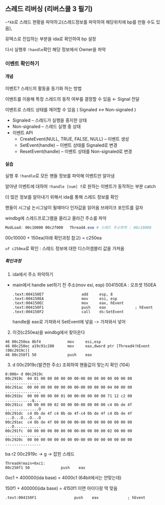 ## 스레드 리버싱 (리버스쿨 3 필기)

`~*kb`로 스레드 현황을 파악하고(스레드정보를 파악하여 해당위치에 bp를 만들 수도 있음),

뮤텍스로 진입하는 부분을 ida로 확인하여 bp 설정

다시 실행후 `!handle`확인 해당 정보에서 Owner을 파악



### 이벤트 확인하기



#### 개념

이벤트? 스레드의 활동을 동기화 하는 방법

이벤트를 이용해 특정 스레드의 동작 여부를 결정할 수 있음 ← Signal 전달

이벤트로 스레드 상태를 제어할 수 있음 ( Signaled ↔ Non-signaled )

- Signaled – 스레드가 실행을 중지한 상태
- Non-signaled – 스레드 실행 중 상태
- 이벤트 API
  - CreateEvent(NULL, TRUE, FALSE, NULL) – 이벤트 생성
  - SetEvent(handle) – 이벤트 상태를 Signaled로 변경
  - ResetEvent(handle) – 이벤트 상태를 Non-signaled로 변경



#### 실습

실행 후  `!handle`로 모든 핸들 정보를 파악해 이벤트만 알아냄

알아낸 이벤트에 대하여 `!handle [num] f`로 원하는 이벤트가 동작하는 부분 catch

더 많은 정보를 알아내기 위해서 ida를 통해 스레드 정보를 확인



핸들이 시그널 논시그널이 될때마다 인자값을 읽어옴 브레이크 포인트를 걸자



windbg에 스레드프로그램을 올리고 올라간 주소를 파악

```powershell
ModLoad: 00c10000 00c2f000   Thread4.exe # 스레드 주소파악 : 00c10000
```

00c10000 + 150ea(아래 확인과정 참고) = c250ea

`uf c250ea`로 확인 : 스레드 정보에 대한 디스어셈블리 값을 가져옴



##### 확인과정

1. ida에서 주소 파악하기

- main에서 handle set하기 전 주소(mov     esi, esp) 004150EA : 오프셋 150EA

  ```assembly
  .text:004150E7                 add     esp, 8
  .text:004150EA                 mov     esi, esp
  .text:004150EC                 mov     eax, hEvent
  .text:004150F1                 push    eax             ; hEvent
  .text:004150F2                 call    ds:SetEvent
  ```

  handle을 eax로 가져와서 SetEvent에 넣음 -> 가져와서 넣어

  

2. 이것(c250ea)을 windbg에서 찾아온다

```assembly
46 00c250ea 8bf4            mov     esi,esp
46 00c250ec a19c91c200      mov     eax,dword ptr [Thread4!hEvent (00c2919c)]
46 00c250f1 50              push    eax
```



3. d 00c2919c(발견한 주소) 조회하여 핸들값이 맞는지 확인 (104)

```
0:006> d 00c2919c
00c2919c  04 01 00 00 00 00 00 00-00 00 00 00 00 00 00 00  ................
00c291ac  00 00 00 00 00 00 00 00-00 00 00 00 04 00 00 00  ................
00c291bc  00 00 00 00 00 01 00 00-00 00 00 00 71 12 c2 00  ............q...
00c291cc  00 00 00 00 02 00 00 00-00 00 00 00 c4 0b de 4f  ...............O
00c291dc  c4 0b de 4f c4 0b de 4f-c4 0b de 4f c4 0b de 4f  ...O...O...O...O
00c291ec  c4 0b de 4f 00 00 00 00-00 00 00 00 00 00 00 00  ...O............
00c291fc  00 00 00 00 00 00 00 00-00 00 00 00 02 00 00 00  ................
00c2920c  00 00 00 00 00 00 00 00-00 00 00 00 00 00 00 00  ................
```



ba r2 00c2919c -> g  -> 잡힌 스레드

```assembly
Thread4!main+0xc1: 
00c250f1 50              push    eax
```



0xc1 + 400000(ida base) = 4000c1 (64bit에서는 안맞는데)

150f1 + 400000(ida base) = 4150f1 이면 아이다랑 딱 맞음

```assembly
.text:004150F1                 push    eax             ; hEvent
```

